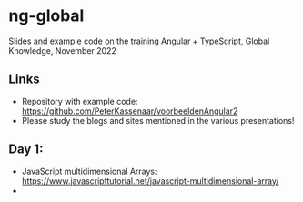 # ng-global
Slides and example code on the training Angular + TypeScript, Global Knowledge, November 2022

## Links
- Repository with example code: https://github.com/PeterKassenaar/voorbeeldenAngular2
- Please study the blogs and sites mentioned in the various presentations!

## Day 1:
- JavaScript multidimensional Arrays: https://www.javascripttutorial.net/javascript-multidimensional-array/
- 
